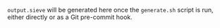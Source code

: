 `output.sieve` will be generated here once the `generate.sh` script is run, either directly or as a Git pre-commit hook.

